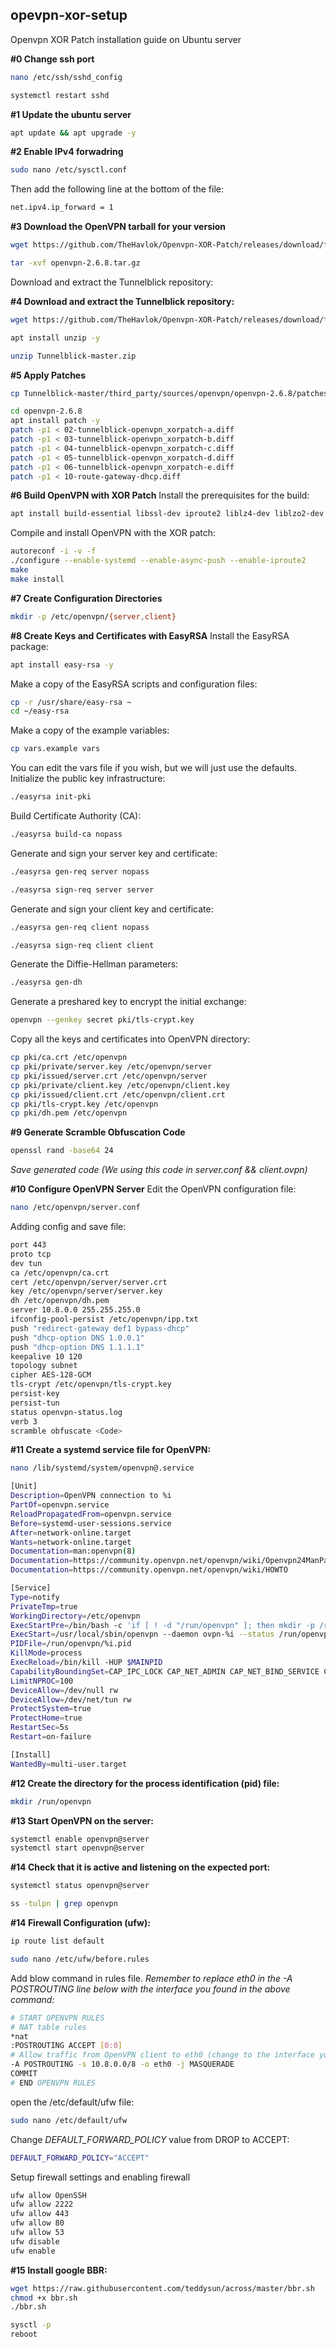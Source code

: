 ## opevpn-xor-setup
Openvpn XOR Patch installation guide on Ubuntu server



**#0 Change ssh port**
```bash
nano /etc/ssh/sshd_config
```
```bash
systemctl restart sshd
```



**#1 Update the ubuntu server**
```bash
apt update && apt upgrade -y
```



**#2 Enable IPv4 forwadring**
```bash
sudo nano /etc/sysctl.conf
```

Then add the following line at the bottom of the file:
```bash
net.ipv4.ip_forward = 1
```



**#3 Download the OpenVPN tarball for your version**
```bash
wget https://github.com/TheHavlok/Openvpn-XOR-Patch/releases/download/files/openvpn-2.6.8.tar.gz
```
```bash
tar -xvf openvpn-2.6.8.tar.gz
```

Download and extract the Tunnelblick repository:

**#4 Download and extract the Tunnelblick repository:**
```bash
wget https://github.com/TheHavlok/Openvpn-XOR-Patch/releases/download/files/Tunnelblick-master.zip
```
```bash
apt install unzip -y
```
```bash
unzip Tunnelblick-master.zip
```



**#5 Apply Patches**
```bash
cp Tunnelblick-master/third_party/sources/openvpn/openvpn-2.6.8/patches/*.diff openvpn-2.6.8
```
```bash
cd openvpn-2.6.8
apt install patch -y
patch -p1 < 02-tunnelblick-openvpn_xorpatch-a.diff
patch -p1 < 03-tunnelblick-openvpn_xorpatch-b.diff
patch -p1 < 04-tunnelblick-openvpn_xorpatch-c.diff
patch -p1 < 05-tunnelblick-openvpn_xorpatch-d.diff
patch -p1 < 06-tunnelblick-openvpn_xorpatch-e.diff
patch -p1 < 10-route-gateway-dhcp.diff
```



**#6 Build OpenVPN with XOR Patch**
Install the prerequisites for the build:
```bash
apt install build-essential libssl-dev iproute2 liblz4-dev liblzo2-dev libpam0g-dev libpkcs11-helper1-dev libsystemd-dev resolvconf pkg-config autoconf automake libtool libcap-ng-dev liblz4-dev libsystemd-dev liblzo2-dev libpam0g libpam0g-dev -y
```
Compile and install OpenVPN with the XOR patch:
```bash
autoreconf -i -v -f
./configure --enable-systemd --enable-async-push --enable-iproute2
make
make install
```



**#7 Create Configuration Directories**
```bash
mkdir -p /etc/openvpn/{server,client}
```



**#8 Create Keys and Certificates with EasyRSA**
Install the EasyRSA package:
```bash
apt install easy-rsa -y
```

Make a copy of the EasyRSA scripts and configuration files:
```bash
cp -r /usr/share/easy-rsa ~
cd ~/easy-rsa
```

Make a copy of the example variables:
```bash
cp vars.example vars
```

You can edit the vars file if you wish, but we will just use the defaults. Initialize the public key infrastructure:
```bash
./easyrsa init-pki
```

Build Certificate Authority (CA):
```bash
./easyrsa build-ca nopass
```

Generate and sign your server key and certificate:
```bash
./easyrsa gen-req server nopass
```
```bash
./easyrsa sign-req server server
```

Generate and sign your client key and certificate:
```bash
./easyrsa gen-req client nopass
```
```bash
./easyrsa sign-req client client
```

Generate the Diffie-Hellman parameters:
```bash
./easyrsa gen-dh
```

Generate a preshared key to encrypt the initial exchange:
```bash
openvpn --genkey secret pki/tls-crypt.key
```

Copy all the keys and certificates into OpenVPN directory:
```bash
cp pki/ca.crt /etc/openvpn
cp pki/private/server.key /etc/openvpn/server
cp pki/issued/server.crt /etc/openvpn/server
cp pki/private/client.key /etc/openvpn/client.key
cp pki/issued/client.crt /etc/openvpn/client.crt
cp pki/tls-crypt.key /etc/openvpn
cp pki/dh.pem /etc/openvpn
```


**#9 Generate Scramble Obfuscation Code**
```bash
openssl rand -base64 24
```
*Save generated code (We using this code in server.conf && client.ovpn)*



**#10 Configure OpenVPN Server**
Edit the OpenVPN configuration file:
```bash
nano /etc/openvpn/server.conf
```

Adding config and save file:
```bash
port 443
proto tcp
dev tun
ca /etc/openvpn/ca.crt
cert /etc/openvpn/server/server.crt
key /etc/openvpn/server/server.key
dh /etc/openvpn/dh.pem
server 10.8.0.0 255.255.255.0
ifconfig-pool-persist /etc/openvpn/ipp.txt
push "redirect-gateway def1 bypass-dhcp"
push "dhcp-option DNS 1.0.0.1"
push "dhcp-option DNS 1.1.1.1"
keepalive 10 120
topology subnet
cipher AES-128-GCM
tls-crypt /etc/openvpn/tls-crypt.key
persist-key
persist-tun
status openvpn-status.log
verb 3
scramble obfuscate <Code>
```



**#11 Create a systemd service file for OpenVPN:**
```bash
nano /lib/systemd/system/openvpn@.service
```
```bash
[Unit]
Description=OpenVPN connection to %i
PartOf=openvpn.service
ReloadPropagatedFrom=openvpn.service
Before=systemd-user-sessions.service
After=network-online.target
Wants=network-online.target
Documentation=man:openvpn(8)
Documentation=https://community.openvpn.net/openvpn/wiki/Openvpn24ManPage
Documentation=https://community.openvpn.net/openvpn/wiki/HOWTO

[Service]
Type=notify
PrivateTmp=true
WorkingDirectory=/etc/openvpn
ExecStartPre=/bin/bash -c 'if [ ! -d "/run/openvpn" ]; then mkdir -p /run/openvpn; fi'
ExecStart=/usr/local/sbin/openvpn --daemon ovpn-%i --status /run/openvpn/%i.status 10 --cd /etc/openvpn --config /etc/openvpn/%i.conf --writepid /run/openvpn/%i.pid
PIDFile=/run/openvpn/%i.pid
KillMode=process
ExecReload=/bin/kill -HUP $MAINPID
CapabilityBoundingSet=CAP_IPC_LOCK CAP_NET_ADMIN CAP_NET_BIND_SERVICE CAP_NET_RAW CAP_SETGID CAP_SETUID CAP_SYS_CHROOT CAP_DAC_OVERRIDE CAP_AUDIT_WRITE
LimitNPROC=100
DeviceAllow=/dev/null rw
DeviceAllow=/dev/net/tun rw
ProtectSystem=true
ProtectHome=true
RestartSec=5s
Restart=on-failure

[Install]
WantedBy=multi-user.target
```



**#12 Create the directory for the process identification (pid) file:**
```bash
mkdir /run/openvpn
```



**#13 Start OpenVPN on the server:**
```bash
systemctl enable openvpn@server
systemctl start openvpn@server
```



**#14 Check that it is active and listening on the expected port:**
```bash
systemctl status openvpn@server
```
```bash
ss -tulpn | grep openvpn
```



**#14 Firewall Configuration (ufw):**
```bash
ip route list default
```

```bash
sudo nano /etc/ufw/before.rules
```

Add blow command in rules file.
*Remember to replace eth0 in the -A POSTROUTING line below with the interface you found in the above command:*

```bash
# START OPENVPN RULES
# NAT table rules
*nat
:POSTROUTING ACCEPT [0:0]
# Allow traffic from OpenVPN client to eth0 (change to the interface you discovered!)
-A POSTROUTING -s 10.8.0.0/8 -o eth0 -j MASQUERADE
COMMIT
# END OPENVPN RULES
```

open the /etc/default/ufw file:
```bash
sudo nano /etc/default/ufw
```

Change *DEFAULT_FORWARD_POLICY* value from DROP to ACCEPT:
```bash
DEFAULT_FORWARD_POLICY="ACCEPT"
```

Setup firewall settings and enabling firewall
```bash
ufw allow OpenSSH
ufw allow 2222
ufw allow 443
ufw allow 80
ufw allow 53
ufw disable
ufw enable
```

**#15 Install google BBR:**
```bash
wget https://raw.githubusercontent.com/teddysun/across/master/bbr.sh
chmod +x bbr.sh
./bbr.sh
```
```bash
sysctl -p
reboot
```

